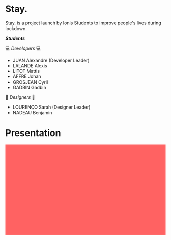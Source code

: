 # Stay.

Stay. is a project launch by Ionis Students to improve people's lives during lockdown.

***Students***

:computer: *Developers* :computer:
* JUAN       Alexandre (Developer Leader)
* LALANDE    Alexis
* LITOT      Mattis
* AFFRE      Johan
* GROSJEAN   Cyril
* GADBIN     Gadbin

:art: *Designers* :art:
* LOURENÇO   Sarah (Designer Leader)
* NADEAU     Benjamin

# Presentation

![](images/presentation.gif)